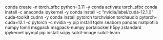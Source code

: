 conda create -n torch_sfbc python=3.11 -y
conda activate torch_sfbc
conda install -c anaconda ipykernel -y
conda install -c "nvidia/label/cuda-12.1.0" cuda-toolkit cudnn -y
conda install pytorch torchvision torchaudio pytorch-cuda=12.1 -c pytorch -c nvidia -y
pip install tqdm seaborn pandas matplotlib numpy tomli msgpack msgpack-numpy portalocker h5py zstandard ipykernel ipympl 
pip install scipy scikit-image scikit-learn
<!-- pip install numba -->